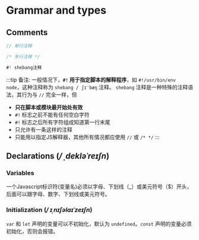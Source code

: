 # Grammar and types

## Comments

```javascript
// 单行注释

/* 多行注释 */

#! shebang注释

```

:::tip
备注: 一般情况下，**`#!` 用于指定脚本的解释程序**，如 `#!/usr/bin/env node`，这种注释称为 `shebang / ʃɪˈbæŋ` 注释。
`shebang` 注释是一种特殊的注释语法，其行为与 `//` 完全一样，但
-  **只在脚本或模块最开始处有效**
-  `#!` 标志之前不能有任何空白字符
-  `#!` 标志之后所有字符组成知道第一行末尾
-  只允许有一条这样的注释
-  只能用以指定JS解释器，其他所有情况都应使用 `//` 或 `/* */`
:::

## Declarations (*/ ˌdekləˈreɪʃn*)

### Variables
一个Javascript标识符(变量名)必须以字母、下划线（_）或美元符号（$）开头，后面可以跟字母、数字、下划线或美元符号。

### Initialization (*/ ɪˌnɪʃəlaɪˈzeɪʃn*)
`var` 和 `let` 声明的变量可以不初始化，默认为 `undefined`。`const` 声明的变量必须初始化，否则会报错。